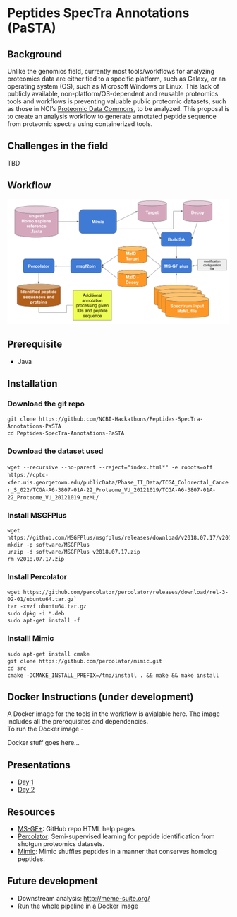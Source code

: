 # Peptides SpecTra Annotations (PaSTA)

## Background
Unlike the genomics field, currently most tools/workflows for analyzing proteomics data are either tied to a specific platform, such as Galaxy, or an operating system (OS), such as Microsoft 
Windows or Linux.  This lack of publicly available, non-platform/OS-dependent and reusable proteomics tools and workflows is preventing valuable public proteomic datasets, such as those in 
NCI’s [Proteomic Data Commons](), to be analyzed.  This proposal is to create an analysis workflow to generate annotated peptide sequence from proteomic spectra using containerized tools.


## Challenges in the field

TBD

## Workflow
![Peptides SpecTra Annotations (PaSTA)](flow.png)

## Prerequisite

- Java

## Installation

### Download the git repo

``` shell
git clone https://github.com/NCBI-Hackathons/Peptides-SpecTra-Annotations-PaSTA
cd Peptides-SpecTra-Annotations-PaSTA
```

### Download the dataset used

`wget --recursive --no-parent --reject="index.html*" -e robots=off https://cptc-xfer.uis.georgetown.edu/publicData/Phase_II_Data/TCGA_Colorectal_Cancer_S_022/TCGA-A6-3807-01A-22_Proteome_VU_20121019/TCGA-A6-3807-01A-22_Proteome_VU_20121019_mzML/`

### Install MSGFPlus

```
wget https://github.com/MSGFPlus/msgfplus/releases/download/v2018.07.17/v2018.07.17.zip
mkdir -p software/MSGFPlus
unzip -d software/MSGFPlus v2018.07.17.zip
rm v2018.07.17.zip
```

### Install Percolator

``` shell
wget https://github.com/percolator/percolator/releases/download/rel-3-02-01/ubuntu64.tar.gz`
tar -xvzf ubuntu64.tar.gz
sudo dpkg -i *.deb
sudo apt-get install -f
```

### Installl Mimic

``` shell
sudo apt-get install cmake
git clone https://github.com/percolator/mimic.git
cd src
cmake -DCMAKE_INSTALL_PREFIX=/tmp/install . && make && make install
```

## Docker Instructions (under development)

A Docker image for the tools in the workflow is avialable here.  The image includes all the prerequisites and dependencies.  
To run the Docker image - 

Docker stuff goes here...

## Presentations

- [Day 1](https://docs.google.com/presentation/d/147Zc5lRd3Z88NPPw3sXfVm7SiB_dCZIF6JZnVzG_pJU/edit?usp=sharing)
- [Day 2](https://docs.google.com/presentation/d/1ND4Cnr6sN9k4f0hoWJ7APOw7Lo6x2yM-hDTkRCNlyWo/edit?usp=sharing)

## Resources

- [MS-GF+](https://htmlpreview.github.io/?https://github.com/MSGFPlus/msgfplus/blob/master/doc/index.html): GitHub repo HTML help pages
- [Percolator](http://percolator.ms): Semi-supervised learning for peptide identification from shotgun proteomics datasets.
- [Mimic](https://github.com/percolator/mimic): Mimic shuffles peptides in a manner that conserves homolog peptides. 

## Future development

- Downstream analysis: http://meme-suite.org/
- Run the whole pipeline in a Docker image
